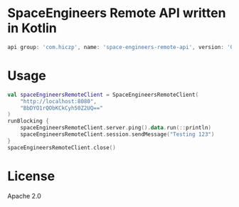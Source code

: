 # SpaceEngineers Remote API written in Kotlin
```gradle
api group: 'com.hiczp', name: 'space-engineers-remote-api', version: '0.1.1'
```

# Usage
```kotlin
val spaceEngineersRemoteClient = SpaceEngineersRemoteClient(
    "http://localhost:8080",
    "BbDYO1rQObKCkCyh50Z2UQ=="
)
runBlocking {
    spaceEngineersRemoteClient.server.ping().data.run(::println)
    spaceEngineersRemoteClient.session.sendMessage("Testing 123")
}
spaceEngineersRemoteClient.close()
```

# License
Apache 2.0

